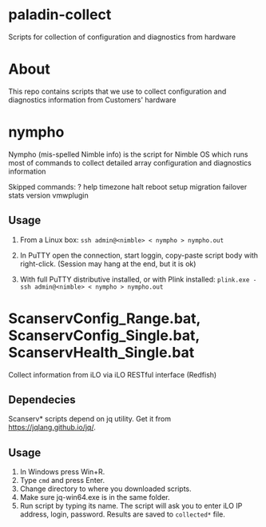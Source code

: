 # paladin-collect
Scripts for collection of configuration and diagnostics from hardware

# About
This repo contains scripts that we use to collect configuration and diagnostics information from Customers' hardware

# nympho
Nympho (mis-spelled Nimble info) is the script for Nimble OS which runs most of commands to collect detailed array configuration and diagnostics information

Skipped commands: ? help timezone halt reboot setup migration failover stats version vmwplugin

## Usage
1. From a Linux box:
`ssh admin@<nimble> < nympho > nympho.out`

1. In PuTTY open the connection, start loggin, copy-paste script body with right-click. (Session may hang at the end, but it is ok)

1. With full PuTTY distributive installed, or with Plink installed:
`plink.exe -ssh admin@<nimble> < nympho > nympho.out`

# ScanservConfig_Range.bat, ScanservConfig_Single.bat, ScanservHealth_Single.bat
Collect information from iLO via iLO RESTful interface (Redfish)

## Dependecies
Scanserv* scripts depend on jq utility. Get it from <https://jqlang.github.io/jq/>.

## Usage
1. In Windows press Win+R.
1. Type `cmd` and press Enter.
1. Change directory to where you downloaded scripts.
1. Make sure jq-win64.exe is in the same folder.
1. Run script by typing its name. The script will ask you to enter iLO IP address, login, password. Results are saved to `collected*` file.
